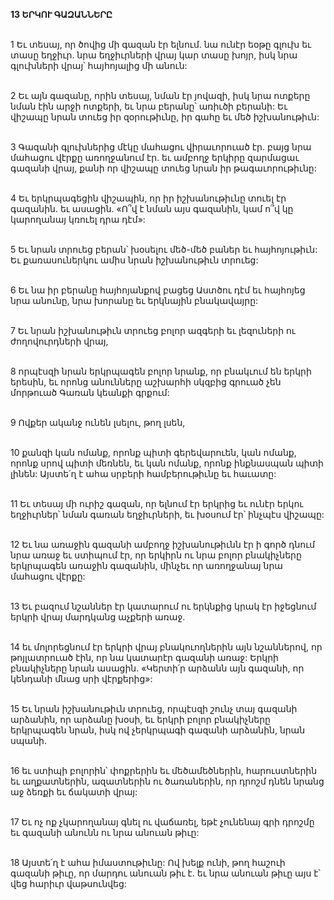 **13 ԵՐԿՈՒ ԳԱԶԱՆՆԵՐԸ**

\
 1 Եւ տեսայ, որ ծովից մի գազան էր ելնում. նա ունէր եօթը գլուխ եւ տասը եղջիւր. նրա եղջիւրների վրայ կար տասը խոյր, իսկ նրա գլուխների վրայ՝ հայհոյալից մի անուն:

\
 2 Եւ այն գազանը, որին տեսայ, նման էր յովազի, իսկ նրա ոտքերը նման էին արջի ոտքերի, եւ նրա բերանը՝ առիւծի բերանի: Եւ վիշապը նրան տուեց իր զօրութիւնը, իր գահը եւ մեծ իշխանութիւն:

\
 3 Գազանի գլուխներից մէկը մահացու վիրաւորուած էր. բայց նրա մահացու վէրքը առողջանում էր. եւ ամբողջ երկիրը զարմացաւ գազանի վրայ, քանի որ վիշապը տուեց նրան իր թագաւորութիւնը:

\
 4 Եւ երկրպագեցին վիշապին, որ իր իշխանութիւնը տուել էր գազանին. եւ ասացին. «Ո՞վ է նման այս գազանին, կամ ո՞վ կը կարողանայ կռուել դրա դէմ»:

\
 5 Եւ նրան տրուեց բերան՝ խօսելու մեծ-մեծ բաներ եւ հայհոյութիւն: Եւ քառասուներկու ամիս նրան իշխանութիւն տրուեց:

\
 6 Եւ նա իր բերանը հայհոյանքով բացեց Աստծու դէմ եւ հայհոյեց նրա անունը, նրա խորանը եւ երկնային բնակավայրը:

\
 7 Եւ նրան իշխանութիւն տրուեց բոլոր ազգերի եւ լեզուների ու ժողովուրդների վրայ,

\
 8 որպէսզի նրան երկրպագեն բոլոր նրանք, որ բնակւում են երկրի երեսին, եւ որոնց անունները աշխարհի սկզբից գրուած չեն մորթուած Գառան կեանքի գրքում:

\
 9 Ովքեր ականջ ունեն լսելու, թող լսեն,

\
 10 քանզի կան ոմանք, որոնք պիտի գերեվարուեն, կան ոմանք, որոնք սրով պիտի մեռնեն, եւ կան ոմանք, որոնք ինքնասպան պիտի լինեն: Այստե՛ղ է ահա սրբերի համբերութիւնը եւ հաւատը:

\
11 Եւ տեսայ մի ուրիշ գազան, որ ելնում էր երկրից եւ ունէր երկու եղջիւրներ՝ նման գառան եղջիւրների, եւ խօսում էր՝ ինչպէս վիշապը:

\
12 Եւ նա առաջին գազանի ամբողջ իշխանութիւնն էր ի գործ դնում նրա առաջ եւ ստիպում էր, որ երկիրն ու նրա բոլոր բնակիչները երկրպագեն առաջին գազանին, մինչեւ որ առողջանայ նրա մահացու վէրքը:

\
13 Եւ բազում նշաններ էր կատարում ու երկնքից կրակ էր իջեցնում երկրի վրայ մարդկանց աչքերի առաջ.

\
14 եւ մոլորեցնում էր երկրի վրայ բնակուողներին այն նշաններով, որ թոյլատրուած էին, որ նա կատարէր գազանի առաջ: Երկրի բնակիչները նրան ասացին. «Կերտի՛ր արձանն այն գազանի, որ կենդանի մնաց սրի վէրքերից»:

\
15 Եւ նրան իշխանութիւն տրուեց, որպէսզի շունչ տայ գազանի արձանին, որ արձանը խօսի, եւ երկրի բոլոր բնակիչները երկրպագեն նրան, իսկ ով չերկրպագի գազանի արձանին, նրան սպանի.

\
16 եւ ստիպի բոլորին՝ փոքրերին եւ մեծամեծներին, հարուստներին եւ աղքատներին, ազատներին ու ծառաներին, որ դրոշմ դնեն նրանց աջ ձեռքի եւ ճակատի վրայ:

\
17 Եւ ոչ ոք չկարողանայ գնել ու վաճառել, եթէ չունենայ գրի դրոշմը եւ գազանի անունն ու նրա անուան թիւը:

\
18 Այստե՛ղ է ահա իմաստութիւնը: Ով խելք ունի, թող հաշուի գազանի թիւը, որ մարդու անուան թիւ է. եւ նրա անուան թիւը այս է՝ վեց հարիւր վաթսունվեց:
